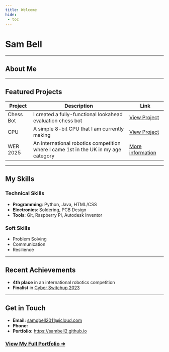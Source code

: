 ```yaml
---
title: Welcome
hide:
 - toc
---
```


# **Sam Bell**

---

## About Me

---

## Featured Projects

| **Project**                       | **Description**                                                                     | **Link**                              |
|-----------------------------------|-------------------------------------------------------------------------------------|---------------------------------------|
| Chess Bot                         | I created a fully-functional lookahead evaluation chess bot                         | [View Project](Programming/chess_bot) |
| CPU                               | A simple 8-bit CPU that I am currently making                                       | [View Project](Electronics/cpu)       |
| WER 2025                          | An international robotics competition where I came 1st in the UK in my age category | [More information](Robotics/WER2025)  |

---

## My Skills

### **Technical Skills**
- **Programming**: Python, Java, HTML/CSS
- **Electronics**: Soldering, PCB Design
- **Tools**: Git, Raspberry Pi, Autodesk Inventor

### **Soft Skills**
- Problem Solving
- Communication
- Resilience

---

## Recent Achievements
- **4th place** in an international robotics competition
- **Finalist** in [Cyber Switchup 2023](https://cyberswitchup.net/)

---

## Get in Touch
- **Email:** samgbell2011@icloud.com
- **Phone:** 
- **Portfolio:** <https://sambell2.github.io>

### [View My Full Portfolio ➜](gallery)
